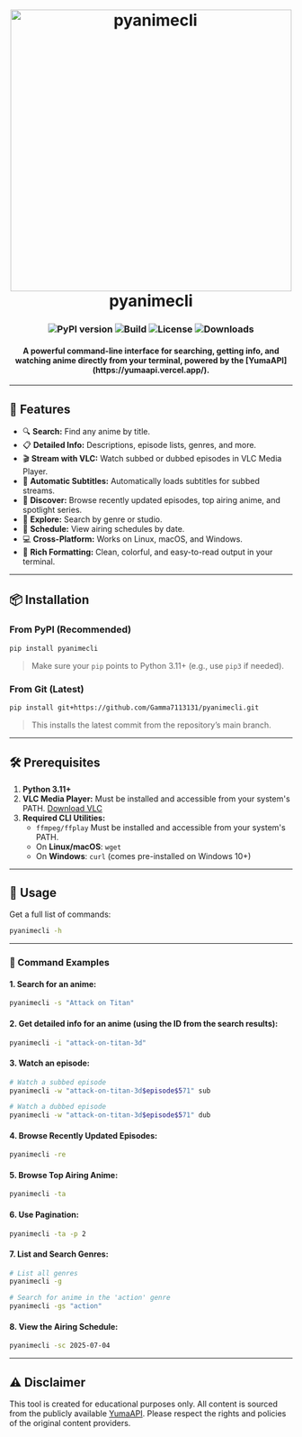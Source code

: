 

<h1 align="center">
   <img width="500" height="500" alt="pyanimecli" src="https://github.com/user-attachments/assets/1007f6a2-f3c9-4f9c-97d6-2139e2958c75" align="center" />
   <br>
   pyanimecli
</h1>

<h3 align="center">
<img src="https://img.shields.io/pypi/v/pyanimecli.svg" alt="PyPI version">
<img src="https://github.com/Gamma7113131/pyanimecli/actions/workflows/publish.yml/badge.svg" alt="Build">
<img src="https://img.shields.io/pypi/l/pyanimecli.svg" alt="License">
<img src="https://img.shields.io/pypi/dm/pyanimecli.svg" alt="Downloads">
</h3>

<h4 align="center">
A powerful command-line interface for searching, getting info, and watching anime directly from your terminal, powered by the [YumaAPI](https://yumaapi.vercel.app/).
</h4>

---


## 🚀 Features

- 🔍 **Search:** Find any anime by title.
- 📋 **Detailed Info:** Descriptions, episode lists, genres, and more.
- 🎬 **Stream with VLC:** Watch subbed or dubbed episodes in VLC Media Player.
- 💬 **Automatic Subtitles:** Automatically loads subtitles for subbed streams.
- 🌟 **Discover:** Browse recently updated episodes, top airing anime, and spotlight series.
- 🧭 **Explore:** Search by genre or studio.
- 📆 **Schedule:** View airing schedules by date.
- 💻 **Cross-Platform:** Works on Linux, macOS, and Windows.
- 🎨 **Rich Formatting:** Clean, colorful, and easy-to-read output in your terminal.

---

## 📦 Installation

### From PyPI (Recommended)


```bash
pip install pyanimecli
````

> Make sure your `pip` points to Python 3.11+ (e.g., use `pip3` if needed).

### From Git (Latest)

```bash
pip install git+https://github.com/Gamma7113131/pyanimecli.git
```

> This installs the latest commit from the repository’s main branch.

---

## 🛠 Prerequisites

1. **Python 3.11+**
2. **VLC Media Player:** Must be installed and accessible from your system's PATH. [Download VLC](https://www.videolan.org/vlc/)
3. **Required CLI Utilities:**
   * `ffmpeg/ffplay` Must be installed and accessible from your system's PATH.
   * On **Linux/macOS**: `wget`
   * On **Windows**: `curl` (comes pre-installed on Windows 10+)

---

## 🧪 Usage

Get a full list of commands:

```bash
pyanimecli -h
```

---

### 📖 Command Examples

#### 1. Search for an anime:

```bash
pyanimecli -s "Attack on Titan"
```

#### 2. Get detailed info for an anime (using the ID from the search results):

```bash
pyanimecli -i "attack-on-titan-3d"
```

#### 3. Watch an episode:

```bash
# Watch a subbed episode
pyanimecli -w "attack-on-titan-3d$episode$571" sub

# Watch a dubbed episode
pyanimecli -w "attack-on-titan-3d$episode$571" dub
```

#### 4. Browse Recently Updated Episodes:

```bash
pyanimecli -re
```

#### 5. Browse Top Airing Anime:

```bash
pyanimecli -ta
```

#### 6. Use Pagination:

```bash
pyanimecli -ta -p 2
```

#### 7. List and Search Genres:

```bash
# List all genres
pyanimecli -g

# Search for anime in the 'action' genre
pyanimecli -gs "action"
```

#### 8. View the Airing Schedule:

```bash
pyanimecli -sc 2025-07-04
```

---

## ⚠️ Disclaimer

This tool is created for educational purposes only. All content is sourced from the publicly available [YumaAPI](https://yumaapi.vercel.app/). Please respect the rights and policies of the original content providers.
